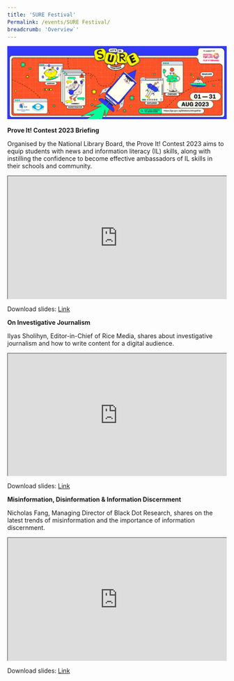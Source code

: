 ```yaml
---
title: 'SURE Festival'
Permalink: /events/SURE Festival/
breadcrumb: 'Overview`'
---
```


![](../images/SURE-Eventbrite-KV-3by1_230622.jpg)

**Prove It! Contest 2023 Briefing**

Organised by the National Library Board, the Prove It! Contest 2023 aims to equip students with news and information literacy (IL) skills, along with instilling the confidence to become effective ambassadors of IL skills in their schools and community.

<style>.embed-container { position: relative; padding-bottom: 56.25%; height: 0; overflow: hidden; max-width: 100%; } .embed-container iframe, .embed-container object, .embed-container embed { position: absolute; top: 0; left: 0; width: 100%; height: 100%; }</style><div class='embed-container'>
<iframe src="https://nlb.ap.panopto.com/Panopto/Pages/Embed.aspx?id=0e4b09a1-cfcc-4753-8186-afe900823562&autoplay=false&offerviewer=true&showtitle=true&showbrand=true&captions=false&interactivity=all" height="720" width="1280" style="border: 1px solid #464646;" allowfullscreen allow="autoplay"></iframe></div>

Download slides: [Link](https://drive.google.com/file/d/12w75ux28TGh8uePa7XrI4ly7R1_W-U7G/view?usp=share_link)

**On Investigative Journalism**

Ilyas Sholihyn, Editor-in-Chief of Rice Media, shares about investigative journalism and how to write content for a digital audience.

<style>.embed-container { position: relative; padding-bottom: 56.25%; height: 0; overflow: hidden; max-width: 100%; } .embed-container iframe, .embed-container object, .embed-container embed { position: absolute; top: 0; left: 0; width: 100%; height: 100%; }</style><div class='embed-container'>
<iframe src="https://nlb.ap.panopto.com/Panopto/Pages/Embed.aspx?id=d6ffe4e7-5d5b-426b-afc7-afe9002da2f4&autoplay=false&offerviewer=true&showtitle=true&showbrand=true&captions=false&interactivity=all" height="405" width="720" style="border: 1px solid #464646;" allowfullscreen allow="autoplay"></iframe></div>

Download slides: [Link](https://drive.google.com/file/d/1W8u1p3OK4SYmAYSjFAYbmXVhqtMadodx/view?usp=share_link)



**Misinformation, Disinformation & Information Discernment**

Nicholas Fang, Managing Director of Black Dot Research, shares on the latest trends of misinformation and the importance of information discernment.

<style>.embed-container { position: relative; padding-bottom: 56.25%; height: 0; overflow: hidden; max-width: 100%; } .embed-container iframe, .embed-container object, .embed-container embed { position: absolute; top: 0; left: 0; width: 100%; height: 100%; }</style><div class='embed-container'>
<iframe src="https://nlb.ap.panopto.com/Panopto/Pages/Embed.aspx?id=46006956-d9a8-40b4-9b7a-afe9002dd842&autoplay=false&offerviewer=true&showtitle=true&showbrand=true&captions=false&interactivity=all" height="405" width="720" style="border: 1px solid #464646;" allowfullscreen allow="autoplay"></iframe></div>

Download slides: [Link](https://drive.google.com/file/d/1rT0MnmvTURxkUstRsbRFDjB6SKknsbzX/view?usp=share_link)